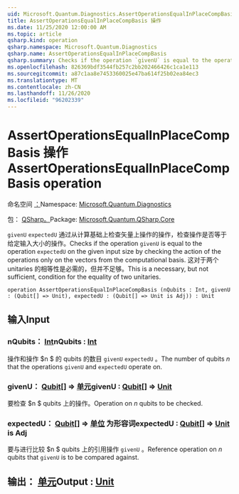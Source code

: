 ```yaml
---
uid: Microsoft.Quantum.Diagnostics.AssertOperationsEqualInPlaceCompBasis
title: AssertOperationsEqualInPlaceCompBasis 操作
ms.date: 11/25/2020 12:00:00 AM
ms.topic: article
qsharp.kind: operation
qsharp.namespace: Microsoft.Quantum.Diagnostics
qsharp.name: AssertOperationsEqualInPlaceCompBasis
qsharp.summary: Checks if the operation `givenU` is equal to the operation `expectedU` on the given input size  by checking the action of the operations only on the vectors from the computational basis. This is a necessary, but not sufficient, condition for the equality of two unitaries.
ms.openlocfilehash: 826369bdf3544fb257c2bb202466426c1ca1e113
ms.sourcegitcommit: a87c1aa8e7453360025e47ba614f25b02ea84ec3
ms.translationtype: MT
ms.contentlocale: zh-CN
ms.lasthandoff: 11/26/2020
ms.locfileid: "96202339"
---
```

# <a name="assertoperationsequalinplacecompbasis-operation"></a><span data-ttu-id="1246d-102">AssertOperationsEqualInPlaceCompBasis 操作</span><span class="sxs-lookup"><span data-stu-id="1246d-102">AssertOperationsEqualInPlaceCompBasis operation</span></span>

<span data-ttu-id="1246d-103">命名空间 [：](xref:Microsoft.Quantum.Diagnostics)</span><span class="sxs-lookup"><span data-stu-id="1246d-103">Namespace: [Microsoft.Quantum.Diagnostics](xref:Microsoft.Quantum.Diagnostics)</span></span>

<span data-ttu-id="1246d-104">包： [QSharp。](https://nuget.org/packages/Microsoft.Quantum.QSharp.Core)</span><span class="sxs-lookup"><span data-stu-id="1246d-104">Package: [Microsoft.Quantum.QSharp.Core](https://nuget.org/packages/Microsoft.Quantum.QSharp.Core)</span></span>


<span data-ttu-id="1246d-105">`givenU` `expectedU` 通过从计算基础上检查矢量上操作的操作，检查操作是否等于给定输入大小的操作。</span><span class="sxs-lookup"><span data-stu-id="1246d-105">Checks if the operation `givenU` is equal to the operation `expectedU` on the given input size  by checking the action of the operations only on the vectors from the computational basis.</span></span>
<span data-ttu-id="1246d-106">这对于两个 unitaries 的相等性是必需的，但并不足够。</span><span class="sxs-lookup"><span data-stu-id="1246d-106">This is a necessary, but not sufficient, condition for the equality of two unitaries.</span></span>

```qsharp
operation AssertOperationsEqualInPlaceCompBasis (nQubits : Int, givenU : (Qubit[] => Unit), expectedU : (Qubit[] => Unit is Adj)) : Unit
```


## <a name="input"></a><span data-ttu-id="1246d-107">输入</span><span class="sxs-lookup"><span data-stu-id="1246d-107">Input</span></span>

### <a name="nqubits--int"></a><span data-ttu-id="1246d-108">nQubits： [Int](xref:microsoft.quantum.lang-ref.int)</span><span class="sxs-lookup"><span data-stu-id="1246d-108">nQubits : [Int](xref:microsoft.quantum.lang-ref.int)</span></span>

<span data-ttu-id="1246d-109">操作和操作 $n $ 的 qubits 的数目 `givenU` `expectedU` 。</span><span class="sxs-lookup"><span data-stu-id="1246d-109">The number of qubits $n$ that the operations `givenU` and `expectedU` operate on.</span></span>


### <a name="givenu--qubit--unit"></a><span data-ttu-id="1246d-110">givenU： [Qubit](xref:microsoft.quantum.lang-ref.qubit)[] => [单元](xref:microsoft.quantum.lang-ref.unit)</span><span class="sxs-lookup"><span data-stu-id="1246d-110">givenU : [Qubit](xref:microsoft.quantum.lang-ref.qubit)[] => [Unit](xref:microsoft.quantum.lang-ref.unit)</span></span> 

<span data-ttu-id="1246d-111">要检查 $n $ qubits 上的操作。</span><span class="sxs-lookup"><span data-stu-id="1246d-111">Operation on $n$ qubits to be checked.</span></span>


### <a name="expectedu--qubit--unit--is-adj"></a><span data-ttu-id="1246d-112">expectedU： [Qubit](xref:microsoft.quantum.lang-ref.qubit)[] => [单位](xref:microsoft.quantum.lang-ref.unit)  为形容词</span><span class="sxs-lookup"><span data-stu-id="1246d-112">expectedU : [Qubit](xref:microsoft.quantum.lang-ref.qubit)[] => [Unit](xref:microsoft.quantum.lang-ref.unit)  is Adj</span></span>

<span data-ttu-id="1246d-113">要与进行比较 $n $ qubits 上的引用操作 `givenU` 。</span><span class="sxs-lookup"><span data-stu-id="1246d-113">Reference operation on $n$ qubits that `givenU` is to be compared against.</span></span>



## <a name="output--unit"></a><span data-ttu-id="1246d-114">输出： [单元](xref:microsoft.quantum.lang-ref.unit)</span><span class="sxs-lookup"><span data-stu-id="1246d-114">Output : [Unit](xref:microsoft.quantum.lang-ref.unit)</span></span>

